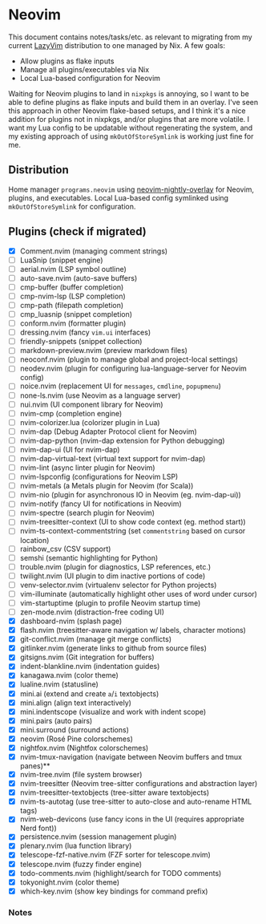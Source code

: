 <!-- markdownlint-disable MD013 -->

# Neovim

This document contains notes/tasks/etc. as relevant to migrating from my current [LazyVim](https://github.com/ascander/nvim) distribution to one managed by Nix. A few goals:

- Allow plugins as flake inputs
- Manage all plugins/executables via Nix
- Local Lua-based configuration for Neovim

Waiting for Neovim plugins to land in `nixpkgs` is annoying, so I want to be able to define plugins as flake inputs and build them in an overlay. I've seen this approach in other Neovim flake-based setups, and I think it's a nice addition for plugins not in nixpkgs, and/or plugins that are more volatile. I want my Lua config to be updatable without regenerating the system, and my existing approach of using `mkOutOfStoreSymlink` is working just fine for me.

## Distribution

Home manager `programs.neovim` using [neovim-nightly-overlay](https://github.com/nix-community/neovim-nightly-overlay) for Neovim, plugins, and executables. Local Lua-based config symlinked using `mkOutOfStoreSymlink` for configuration.

## Plugins (check if migrated)

- [x] Comment.nvim (managing comment strings)
- [ ] LuaSnip (snippet engine)
- [ ] aerial.nvim (LSP symbol outline)
- [ ] auto-save.nvim (auto-save buffers)
- [ ] cmp-buffer (buffer completion)
- [ ] cmp-nvim-lsp (LSP completion)
- [ ] cmp-path (filepath completion)
- [ ] cmp_luasnip (snippet completion)
- [ ] conform.nvim (formatter plugin)
- [ ] dressing.nvim (fancy `vim.ui` interfaces)
- [ ] friendly-snippets (snippet collection)
- [ ] markdown-preview.nvim (preview markdown files)
- [ ] neoconf.nvim (plugin to manage global and project-local settings)
- [ ] neodev.nvim (plugin for configuring lua-language-server for Neovim config)
- [ ] noice.nvim (replacement UI for `messages`, `cmdline`, `popupmenu`)
- [ ] none-ls.nvim (use Neovim as a language server)
- [ ] nui.nvim (UI component library for Neovim)
- [ ] nvim-cmp (completion engine)
- [ ] nvim-colorizer.lua (colorizer plugin in Lua)
- [ ] nvim-dap (Debug Adapter Protocol client for Neovim)
- [ ] nvim-dap-python (nvim-dap extension for Python debugging)
- [ ] nvim-dap-ui (UI for nvim-dap)
- [ ] nvim-dap-virtual-text (virtual text support for nvim-dap)
- [ ] nvim-lint (async linter plugin for Neovim)
- [ ] nvim-lspconfig (configurations for Neovim LSP)
- [ ] nvim-metals (a Metals plugin for Neovim (for Scala))
- [ ] nvim-nio (plugin for asynchronous IO in Neovim (eg. nvim-dap-ui))
- [ ] nvim-notify (fancy UI for notifications in Neovim)
- [ ] nvim-spectre (search plugin for Neovim)
- [ ] nvim-treesitter-context (UI to show code context (eg. method start))
- [ ] nvim-ts-context-commentstring (set `commentstring` based on cursor location)
- [ ] rainbow_csv (CSV support)
- [ ] semshi (semantic highlighting for Python)
- [ ] trouble.nvim (plugin for diagnostics, LSP references, etc.)
- [ ] twilight.nvim (UI plugin to dim inactive portions of code)
- [ ] venv-selector.nvim (virtualenv selector for Python projects)
- [ ] vim-illuminate (automatically highlight other uses of word under cursor)
- [ ] vim-startuptime (plugin to profile Neovim startup time)
- [ ] zen-mode.nvim (distraction-free coding UI)
- [x] dashboard-nvim (splash page)
- [x] flash.nvim (treesitter-aware navigation w/ labels, character motions)
- [x] git-conflict.nvim (manage git merge conflicts)
- [x] gitlinker.nvim (generate links to github from source files)
- [x] gitsigns.nvim (Git integration for buffers)
- [x] indent-blankline.nvim (indentation guides)
- [x] kanagawa.nvim (color theme)
- [x] lualine.nvim (statusline)
- [x] mini.ai (extend and create `a`/`i` textobjects)
- [x] mini.align (align text interactively)
- [x] mini.indentscope (visualize and work with indent scope)
- [x] mini.pairs (auto pairs)
- [x] mini.surround (surround actions)
- [x] neovim (Rosé Pine colorschemes)
- [x] nightfox.nvim (Nightfox colorschemes)
- [x] nvim-tmux-navigation (navigate between Neovim buffers and tmux panes)\*\*
- [x] nvim-tree.nvim (file system browser)
- [x] nvim-treesitter (Neovim tree-sitter configurations and abstraction layer)
- [x] nvim-treesitter-textobjects (tree-sitter aware textobjects)
- [x] nvim-ts-autotag (use tree-sitter to auto-close and auto-rename HTML tags)
- [x] nvim-web-devicons (use fancy icons in the UI (requires appropriate Nerd font))
- [x] persistence.nvim (session management plugin)
- [x] plenary.nvim (lua function library)
- [x] telescope-fzf-native.nvim (FZF sorter for telescope.nvim)
- [x] telescope.nvim (fuzzy finder engine)
- [x] todo-comments.nvim (highlight/search for TODO comments)
- [x] tokyonight.nvim (color theme)
- [x] which-key.nvim (show key bindings for command prefix)

### Notes


